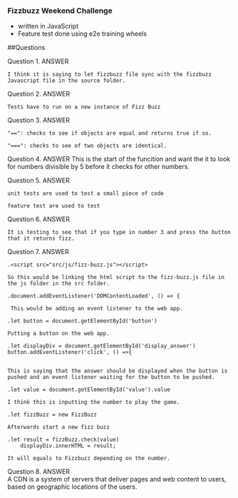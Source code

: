 ### Fizzbuzz Weekend Challenge
- written in JavaScript 
- Feature test done using e2e training wheels

##Questions

Question 1. 
    ANSWER

    I think it is saying to let fizzbuzz file sync with the fizzbuzz Javascript file in the source folder.

Question 2.
    ANSWER

    Tests have to run on a new instance of Fizz Buzz

Question 3.
    ANSWER

    "==": checks to see if objects are equal and returns true if so.

    "===": checks to see of two objects are identical.

Question 4.
    ANSWER
    This is the start of the funcition and want the it to look for numbers divisible by 5 before it checks for other numbers.

Question 5.
    ANSWER

    unit tests are used to test a small piece of code

    feature test are used to test

Question 6.
    ANSWER

    It is testing to see that if you type in number 3 and press the button
    that it returns fizz.

Question 7.
    ANSWER

    .<script src="src/js/fizz-buzz.js"></script>

    So this would be linking the html script to the fizz-buzz.js file in the js folder in the src folder.

    .document.addEventListener('DOMContentLoaded', () => {

     This would be adding an event listener to the web app.

    .let button = document.getElementById('button')  

    Putting a button on the web app.

    .let displayDiv = document.getElementById('display_answer') 
    button.addEventListener('click', () =>{


    This is saying that the answer should be displayed when the button is pushed and an event listener waiting for the button to be pushed.

    .let value = document.getElementById('value').value

    I think this is inputting the number to play the game.

    .let fizzBuzz = new FizzBuzz

    Afterwards start a new fizz buzz

    .let result = fizzBuzz.check(value)
        displayDiv.innerHTML = result;

    It will equals to Fizzbuzz depending on the number.

Question 8.
    ANSWER  
    A CDN is a system of servers that deliver pages and web content to users, based on geographic locations of the users.






